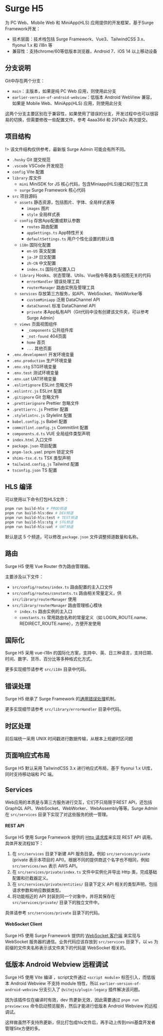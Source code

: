 # Surge H5

为 PC Web、Mobile Web 和 MiniApp(HLS) 应用提供的开发框架，基于Surge Framework开发：

- 技术层面：技术栈包括 Surge Framework、Vue3、TailwindCSS 3.x、flyonui 1.x 和 i18n 等
- 兼容性：支持chrome/60等低版本浏览器，Android 7、iOS 14 以上移动设备

## 分支说明

Git中存在两个分支：
- `main`：主版本，如果是纯 PC Web 应用，则使用此分支
- `earlier-version-of-android-webview`：低版本 Android WebView 兼容，如果是 Mobile Web、MiniApp(HLS) 应用，则使用此分支

这两个分支主要区别在于兼容性，如果使用了错误的分支，开发过程中也可以很容易的切换，但需要修改一些配置文件。参考 4aaa36d 和 25f1a2c 两次提交。

## 项目结构

!> 该文件结构仅供参考，最新版 Surge Admin 可能会有所不同。

- `.husky` Git 提交规范
- `.vscode` VSCode 开发规范
- `config` Vite 配置
- `library` 库文件
  - `mini` MiniSDK for JS 核心代码，包含Miniapp(HLS)接口和打包工具
  - `surge` Surge Framework 核心代码
- `src` 项目源码
  - `assets` 静态资源，包括图片、字体、全局样式表等
    - `images` 图片
    - `style` 全局样式表
  - `config` 存放App配置或默认参数
    - `routes` 路由配置
    - `appSettings.ts` App特性开关
    - `defaultSettings.ts` 用户个性化设置的默认值
  - `i18n` 国际化配置
    - `en-US` 英文配置
    - `ja-JP` 日文配置
    - `zh-CN` 中文配置
    - `index.ts` 国际化配置入口
  - `library` Hooks、状态管理、Utils、Vue指令等各类与视图无关的代码
    - `errorHandler` 错误处理工具
    - `routerManager` 路由实例及管理工具
  - `services` 存放第三方服务，如API、WebSocket、WebWorker等
    - `customMiniapp` 泛用 DataChannel API
    - `dataChannel` 标准 DataChannel API
    - `private` 本App私有API（Git代码中没有创建该文件夹，可以参考Surge Admin）
  - `views` 页面视图组件
    - `_components` 公共组件库
    - `_not-found` 404页面
    - `home` 首页
    - `...` 其他页面
- `.env.development` 开发环境变量
- `.env.production` 生产环境变量
- `.env.stg` STG环境变量
- `.env.test` 测试环境变量
- `.env.uat` UAT环境变量
- `.eslintignore` ESLint 忽略文件
- `.eslintrc.js` ESLint 配置
- `.gitignore` Git 忽略文件
- `.prettierignore` Prettier 忽略文件
- `.prettierrc.js` Prettier 配置
- `.stylelintrc.js` Stylelint 配置
- `babel.config.js` Babel 配置
- `commitlint.config.js` Commitlint 配置
- `components.d.ts` VUE 全局组件类型声明
- `index.html` 入口文件
- `package.json` 项目配置
- `pnpm-lock.yaml` pnpm 锁定文件
- `shims-tsx.d.ts` TSX 类型声明
- `tailwind.config.js` Tailwind 配置
- `tsconfig.json` TS 配置

## HLS 编译

可以使用以下命令打包HLS文件：

```bash
pnpm run build-hls # PROD频道
pnpm run build-hls:dev # DEV频道
pnpm run build-hls:test # TEST频道
pnpm run build-hls:stg # STG频道
pnpm run build-hls:uat # UAT频道
```

默认是这 5 个频道，可以修改 `package.json` 文件调整频道数量和名称。

## 路由

Surge H5 使用 Vue Router 作为路由管理器。

主要涉及以下文件：

- `src/config/routes/index.ts` 路由配置的主入口文件
- `src/config/routes/constants.ts` 路由相关常量定义，供 `src/library/routerManager` 使用
- `src/library/routerManager` 路由管理核心模块
  - `index.ts` 路由实例的主入口
  - `constants.ts` 常用路由名称的常量定义（如 LOGIN_ROUTE.name、REDIRECT_ROUTE.name），方便开发使用

## 国际化

Surge H5 采用 vue-i18n 的国际化方案，支持中、英、日三种语言，支持日期、时间、数字、货币、百分比等多种格式化方式。

更多实现细节请参考 `src/i18n` 目录中代码。

## 错误处理

Surge H5 继承了 Surge Framework 的[通用错误处理](surge-framework#通用错误处理)机制。

更多实现细节请参考 `src/library/errorHandler` 目录中代码。

## 时区处理

前后端统一采用 UNIX 时间戳进行数据传输，从根本上规避时区问题

## 页面响应式布局

Surge H5 默认采用 TailwindCSS 3.x 进行响应式布局，基于 flyonui 1.x UI库，同时支持移动端和 PC 端。

## Services

Web应用的本质是与第三方服务进行交互，它们不只局限于REST API，还包括GraphQL API、WebSocket、WebWorker、WebAssembly等等。Surge Admin 在 `src/services` 目录下实现了对这些服务的统一管理。

#### REST API

Surge H5 使用 Surge Framework 提供的 [Http 请求库](surge-framework#http-请求)来实现 REST API 调用。具体开发流程如下：

1. 在 `src/services` 目录下新建 API 服务目录。例如 `src/services/private` (private 表示本项目的 API)。根据不同的提供商这个名字也不相同，例如 `src/services/aws` 表示 AWS API。
2. 在 `src/services/private/index.ts` 文件中实例化并导出 Http 类，完成基础配置和拦截器定义。
3. 在 `src/services/private/entities/` 目录下定义 API 相关的类型声明，包括请求参数和响应数据类型。
4. 将功能相近的 API 封装到同一个对象中，并将其保存在 `src/services/private/` 目录下的独立文件中。

具体请参考 `src/services/private` 目录下的代码。

#### WebSocket Client

Surge H5 使用 Surge Framework 提供的 [WebSocket 客户端](surge-framework#websocket-客户端) 来实现与 WebSocket 服务器的通信。业务代码应该存放到 `src/services` 目录下，以 `ws` 为前缀的文件夹名称表示该文件夹下的代码是 WebSocket 相关的。

## 低版本 Android Webview 远程调试

Surge H5 使用 Vite 编译 ，script文件通过 `<script module>` 标签引入，而低版本 Android Webview 不支持 module 特性，所以 `earlier-version-of-android-webview` 分支引入了 `@vitejs/plugin-legacy` 插件解决该问题。

因为该插件仅在编译时有效，dev 热更新无效，因此需要通过 `pnpm run preview:xxx` 命令启动预览服务，然后才能进行低版本 Android Webview 的远程调试。

这样做虽然不支持热更新，但比打包成hls文件后，再手动上传到mini基盘开发者管理Site方便的多。
